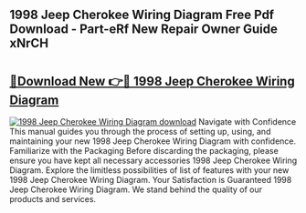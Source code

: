## 1998 Jeep Cherokee Wiring Diagram Free Pdf Download - Part-eRf New Repair Owner Guide xNrCH

# <h2><a href="http://dfkyfa.blite.top/?on=1998+Jeep+Cherokee+Wiring+Diagram">🔗Download New 👉🔴 1998 Jeep Cherokee Wiring Diagram</a></h2>

[![1998 Jeep Cherokee Wiring Diagram download](https://i.imgur.com/lujVjoI.png)](http://dfkyfa.blite.top/?on=1998+Jeep+Cherokee+Wiring+Diagram)
Navigate with Confidence This manual guides you through the process of setting up, using, and maintaining your new 1998 Jeep Cherokee Wiring Diagram with confidence. Familiarize with the Packaging Before discarding the packaging, please ensure you have kept all necessary accessories 1998 Jeep Cherokee Wiring Diagram. Explore the limitless possibilities of list of features with your new 1998 Jeep Cherokee Wiring Diagram. Your Satisfaction is Guaranteed 1998 Jeep Cherokee Wiring Diagram. We stand behind the quality of our products and services.
